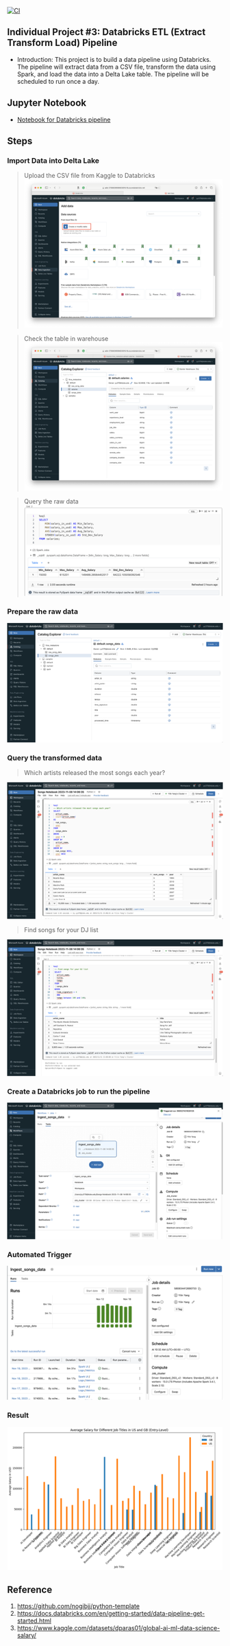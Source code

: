 [![CI](https://github.com/nogibjj/python-template/actions/workflows/cicd.yml/badge.svg)](https://github.com/nogibjj/python-template/actions/workflows/cicd.yml)
## Individual Project #3: Databricks ETL (Extract Transform Load) Pipeline
- Introduction:
This project is to build a data pipeline using Databricks. The pipeline will extract data from a CSV file, transform the data using Spark, and load the data into a Delta Lake table. The pipeline will be scheduled to run once a day.

## Jupyter Notebook
- [Notebook for Databricks pipeline](https://github.com/nogibjj/Individual-Project3-Yilin/blob/main/Explore%20hive_metastore.default.salaries.ipynb)

## Steps
### Import Data into Delta Lake
> Upload the CSV file from Kaggle to Databricks
![](Results/ImportData.png)

> Check the table in warehouse
![](Results/warehouse.png)

> Query the raw data
![](Results/raw_data.png)
### Prepare the raw data

![](Results/prepared_data.png)

### Query the transformed data

> Which artists released the most songs each year?

![](Results/sql_query1.png)

> Find songs for your DJ list

![](Results/sql_query2.png)

### Create a Databricks job to run the pipeline

![](Results/pipeline.png)

### Automated Trigger
![](Results/trigger.png)

### Result

![](Results/dv.png)

## Reference

1. https://github.com/nogibjj/python-template
2. https://docs.databricks.com/en/getting-started/data-pipeline-get-started.html
3. https://www.kaggle.com/datasets/dparas01/global-ai-ml-data-science-salary/